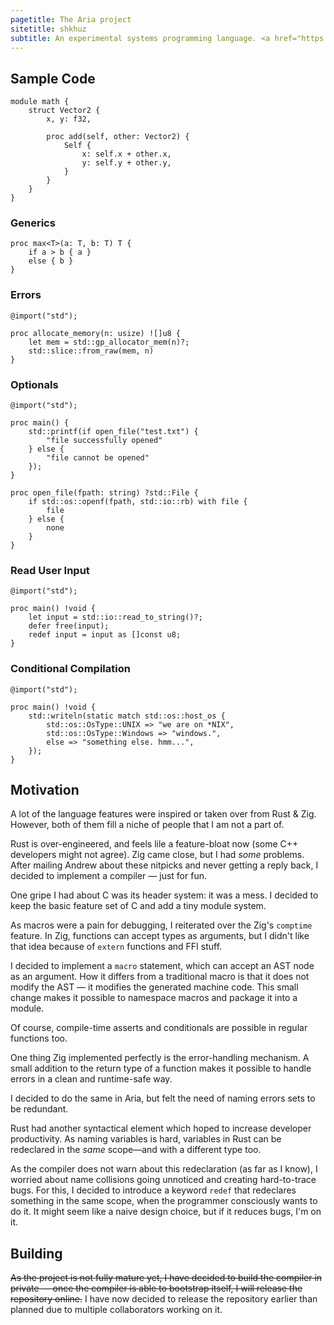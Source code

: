 ```yaml
---
pagetitle: The Aria project
sitetitle: shkhuz
subtitle: An experimental systems programming language. <a href="https://github.com/shkhuz/aria" class="button">GitHub</a>
---
```


## Sample Code 

```
module math {
	struct Vector2 {
		x, y: f32,

		proc add(self, other: Vector2) {
			Self {
				x: self.x + other.x,
				y: self.y + other.y,
			}
		}
	}
}
```

### Generics

```
proc max<T>(a: T, b: T) T {
	if a > b { a }
	else { b }
}
```

### Errors

```
@import("std");

proc allocate_memory(n: usize) ![]u8 {
	let mem = std::gp_allocator_mem(n)?;
	std::slice::from_raw(mem, n)
}
```

### Optionals

```
@import("std");

proc main() {
	std::printf(if open_file("test.txt") {
		"file successfully opened"
	} else {
		"file cannot be opened"
	});
}

proc open_file(fpath: string) ?std::File {
	if std::os::openf(fpath, std::io::rb) with file {
		file
	} else {
		none
	}
}
```

### Read User Input

```
@import("std");

proc main() !void {
	let input = std::io::read_to_string()?;
	defer free(input);
	redef input = input as []const u8;
}
```

### Conditional Compilation

```
@import("std");

proc main() !void {
	std::writeln(static match std::os::host_os {
		std::os::OsType::UNIX => "we are on *NIX",
		std::os::OsType::Windows => "windows.",
		else => "something else. hmm...",
	});
}
```

## Motivation

A lot of the language features were inspired or taken over from Rust & Zig.
However, both of them fill a niche of people that I am not a part of.

Rust is over-engineered, and feels lile a feature-bloat now (some C++
developers might not agree). Zig came close, but I had _some_ problems. After
mailing Andrew about these nitpicks and never getting a reply back, I decided
to implement a compiler — just for fun.

One gripe I had about C was its header system: it was a mess. I decided to keep
the basic feature set of C and add a tiny module system. 

As macros were a pain for debugging, I reiterated over the Zig's `comptime`
feature. In Zig, functions can accept types as arguments, but I didn't like
that idea because of `extern` functions and FFI stuff.

I decided to implement a `macro` statement, which can accept an AST node as an
argument. How it differs from a traditional macro is that it does not modify
the AST — it modifies the generated machine code. This small change makes it
possible to namespace macros and package it into a module.

Of course, compile-time asserts and conditionals are possible in regular
functions too. 

One thing Zig implemented perfectly is the error-handling mechanism. A small
addition to the return type of a function makes it possible to handle errors in
a clean and runtime-safe way. 

I decided to do the same in Aria, but felt the need of naming errors sets to be
redundant.

Rust had another syntactical element which hoped to increase developer
productivity. As naming variables is hard, variables in Rust can be redeclared
in the _same_ scope—and with a different type too. 

As the compiler does not warn about this redeclaration (as far as I know), I
worried about name collisions going unnoticed and creating hard-to-trace bugs.
For this, I decided to introduce a keyword `redef` that redeclares something in
the same scope, when the programmer consciously wants to do it. It might seem
like a naive design choice, but if it reduces bugs, I'm on it.

## Building

~~As the project is not fully mature yet, I have decided to build the compiler
in private — once the compiler is able to bootstrap itself, I will release the
repository online.~~ I have now decided to release the repository earlier than
planned due to multiple collaborators working on it.
